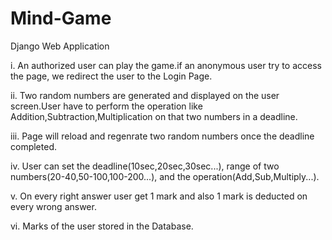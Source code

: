 # Mind-Game
Django Web Application

i. An authorized user can play the game.if an anonymous user  try to access the page, we redirect the user to the Login Page. 

ii. Two random numbers are generated and displayed on the user screen.User have to perform the operation like Addition,Subtraction,Multiplication on that two numbers in a deadline.

iii. Page will reload and regenrate two random numbers once the deadline completed.

iv. User can set the deadline(10sec,20sec,30sec...), range of two numbers(20-40,50-100,100-200...), and the operation(Add,Sub,Multiply...).

v. On every right answer user get 1 mark and also 1 mark is deducted on every wrong answer.

vi. Marks of the user stored in the Database.
